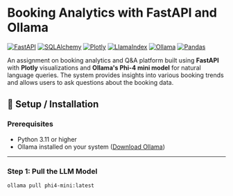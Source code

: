 # Booking Analytics with FastAPI and Ollama

[![FastAPI](https://img.shields.io/badge/FastAPI-0.115.11-green?style=flat&logo=fastapi)](https://fastapi.tiangolo.com/)
[![SQLAlchemy](https://img.shields.io/badge/SQLAlchemy-2.0.39-blue?style=flat&logo=python)](https://www.sqlalchemy.org/)
[![Plotly](https://img.shields.io/badge/Plotly-6.0.1-purple?style=flat&logo=plotly)](https://plotly.com/)
[![LlamaIndex](https://img.shields.io/badge/LlamaIndex-0.12.25-orange?style=flat&logo=python)](https://www.llamaindex.ai/)
[![Ollama](https://img.shields.io/badge/Ollama-0.4.7-black?style=flat)](https://ollama.com/)
[![Pandas](https://img.shields.io/badge/Pandas-2.2.3-blue?style=flat&logo=pandas)](https://pandas.pydata.org/)

An assignment on booking analytics and Q&A platform built using **FastAPI** with **Plotly** visualizations and **Ollama's Phi-4 mini model** for natural language queries. The system provides insights into various booking trends and allows users to ask questions about the booking data.


## 🚀 Setup / Installation

### Prerequisites
- Python 3.11 or higher
- Ollama installed on your system ([Download Ollama](https://ollama.com/download))

---

### Step 1: Pull the LLM Model
```bash
ollama pull phi4-mini:latest